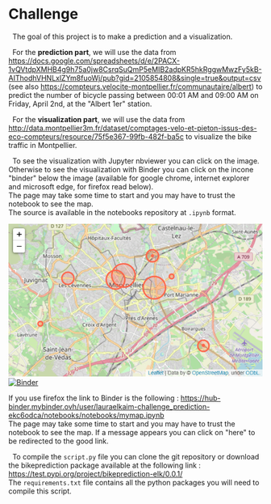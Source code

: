 # Challenge

&nbsp;
The goal of this project is to make a prediction and a visualization.

&nbsp;
For the **prediction part**, we will use the data from https://docs.google.com/spreadsheets/d/e/2PACX-1vQVtdpXMHB4g9h75a0jw8CsrqSuQmP5eMIB2adpKR5hkRggwMwzFy5kB-AIThodhVHNLxlZYm8fuoWj/pub?gid=2105854808&single=true&output=csv (see also https://compteurs.velocite-montpellier.fr/communautaire/albert) to predict the number of bicycle passing between 00:01 AM and 09:00 AM on Friday, April 2nd, at the "Albert 1er" station.

&nbsp;
For the **visualization part**, we will use the data from http://data.montpellier3m.fr/dataset/comptages-velo-et-pieton-issus-des-eco-compteurs/resource/75f5e367-99fb-482f-ba5c to visualize the bike traffic in Montpellier.

&nbsp;
To see the visualization with Jupyter nbviewer you can click on the image.  
Otherwise to see the visualization with Binder you can click on the incone "binder" below the image (available for google chrome, internet explorer and microsoft edge, for firefox read below).  
The page may take some time to start and you may have to trust the notebook to see the map.   
The source is available in the notebooks repository at `.ipynb` format.

[![](bikeprediction/vis/mymap.png)](https://nbviewer.jupyter.org/github/LauraElKaim/Challenge_prediction/blob/main/notebooks/mymap.ipynb)  
[![Binder](https://mybinder.org/badge_logo.svg)](https://mybinder.org/v2/gh/LauraElKaim/Challenge_prediction/e67d5f234f880789fef22585a1d4706bbead7938?filepath=notebooks%2Fmymap.ipynb)

If you use firefox the link to Binder is the following : https://hub-binder.mybinder.ovh/user/lauraelkaim-challenge_prediction-ekc6odca/notebooks/notebooks/mymap.ipynb  
The page may take some time to start and you may have to trust the notebook to see the map. If a message appears you can click on "here" to be redirected to the good link.

&nbsp;
To compile the `script.py` file you can clone the git repository or download the bikeprediction package available at the following link : https://test.pypi.org/project/bikeprediction-elk/0.0.1/  
The `requirements.txt` file contains all the python packages you will need to compile this script.